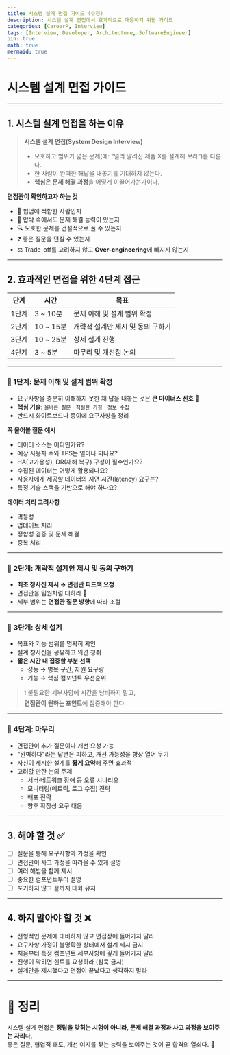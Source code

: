 ```yaml
---
title: 시스템 설계 면접 가이드 (수정)
description: 시스템 설계 면접에서 효과적으로 대응하기 위한 가이드
categories: [Careerº, Interview]
tags: [Interview, Developer, Architecture, SoftwareEngineer]
pin: true
math: true
mermaid: true
---
```


# 시스템 설계 면접 가이드

---

## 1. 시스템 설계 면접을 하는 이유

> **시스템 설계 면접(System Design Interview)**
> - 모호하고 범위가 넓은 문제(예: “널리 알려진 제품 X를 설계해 보라”)를 다룬다.
> - 한 사람이 완벽한 해답을 내놓기를 기대하지 않는다.
> - **핵심은 문제 해결 과정**을 어떻게 이끌어가는가이다.

**면접관이 확인하고자 하는 것**
- 🤝 협업에 적합한 사람인지
- 💪 압박 속에서도 문제 해결 능력이 있는지
- 🔍 모호한 문제를 건설적으로 풀 수 있는지
- ❓ 좋은 질문을 던질 수 있는지
- ⚖️ Trade-off를 고려하지 않고 **Over-engineering**에 빠지지 않는지

---

## 2. 효과적인 면접을 위한 4단계 접근

| 단계 | 시간 | 목표 |
|------|------|------|
| 1단계 | 3 ~ 10분  | 문제 이해 및 설계 범위 확정 |
| 2단계 | 10 ~ 15분 | 개략적 설계안 제시 및 동의 구하기 |
| 3단계 | 10 ~ 25분 | 상세 설계 진행 |
| 4단계 | 3 ~ 5분   | 마무리 및 개선점 논의 |

---

### 🔹 1단계: 문제 이해 및 설계 범위 확정
- 요구사항을 충분히 이해하지 못한 채 답을 내놓는 것은 **큰 마이너스 신호** 🚫
- **핵심 기술**: `올바른 질문` · `적절한 가정` · `정보 수집`
- 반드시 화이트보드나 종이에 요구사항을 정리

**꼭 물어볼 질문 예시**
- 데이터 소스는 어디인가요?
- 예상 사용자 수와 TPS는 얼마나 되나요?
- HA(고가용성), DR(재해 복구) 구성이 필수인가요?
- 수집된 데이터는 어떻게 활용되나요?
- 사용자에게 제공할 데이터의 지연 시간(latency) 요구는?
- 특정 기술 스택을 기반으로 해야 하나요?

**데이터 처리 고려사항**
- 멱등성
- 업데이트 처리
- 정합성 검증 및 문제 해결
- 중복 처리

---

### 🔹 2단계: 개략적 설계안 제시 및 동의 구하기
- **최초 청사진 제시 → 면접관 피드백 요청**
- 면접관을 팀원처럼 대하라 🤝
- 세부 범위는 **면접관 질문 방향**에 따라 조절

---

### 🔹 3단계: 상세 설계
- 목표와 기능 범위를 명확히 확인
- 설계 청사진을 공유하고 의견 청취
- **짧은 시간 내 집중할 부분 선택**
  - 성능 → 병목 구간, 자원 요구량
  - 기능 → 핵심 컴포넌트 우선순위

> ❗ 불필요한 세부사항에 시간을 낭비하지 말고,  
> **면접관이 원하는 포인트**에 집중해야 한다.

---

### 🔹 4단계: 마무리
- 면접관이 추가 질문이나 개선 요청 가능
- "완벽하다"라는 답변은 피하고, 개선 가능성을 항상 열어 두기
- 자신이 제시한 설계를 **짧게 요약**해 주면 효과적
- 고려할 만한 논의 주제
  - 서버·네트워크 장애 등 오류 시나리오
  - 모니터링(메트릭, 로그 수집) 전략
  - 배포 전략
  - 향후 확장성 요구 대응

---

## 3. 해야 할 것 ✅
- [ ] 질문을 통해 요구사항과 가정을 확인
- [ ] 면접관이 사고 과정을 따라올 수 있게 설명
- [ ] 여러 해법을 함께 제시
- [ ] 중요한 컴포넌트부터 설명
- [ ] 포기하지 않고 끝까지 대화 유지

---

## 4. 하지 말아야 할 것 ❌
- 전형적인 문제에 대비하지 않고 면접장에 들어가지 말라
- 요구사항·가정이 불명확한 상태에서 설계 제시 금지
- 처음부터 특정 컴포넌트 세부사항에 깊게 들어가지 말라
- 진행이 막히면 힌트를 요청하라 (침묵 금지)
- 설계안을 제시했다고 면접이 끝났다고 생각하지 말라

---

# 📌 정리
시스템 설계 면접은 **정답을 맞히는 시험이 아니라, 문제 해결 과정과 사고 과정을 보여주는 자리**다.  
좋은 질문, 협업적 태도, 개선 여지를 찾는 능력을 보여주는 것이 곧 합격의 열쇠다. 🔑
